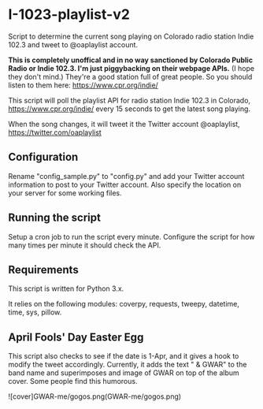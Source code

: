 # I-1023-playlist-v2
Script to determine the current song playing on Colorado radio station Indie 102.3 and tweet to @oaplaylist account.

**This is completely unoffical and in no way sanctioned by Colorado Public Radio or Indie 102.3. I'm just piggybacking on their webpage APIs.** (I hope they don't mind.) They're a good station full of great people. So you should listen to them here: https://www.cpr.org/indie/

This script will poll the playlist API for radio station Indie 102.3 in Colorado, https://www.cpr.org/indie/ every 15 seconds to get the latest song playing. 

When the song changes, it will tweet it the Twitter account @oaplaylist, https://twitter.com/oaplaylist

## Configuration
Rename "config_sample.py" to "config.py" and add your Twitter account information to post to your Twitter account. Also specify the location on your server for some working files.

## Running the script

Setup a cron job to run the script every minute. Configure the script for how many times per minute it should check the API.

## Requirements
This script is written for Python 3.x. 

It relies on the following modules: coverpy, requests, tweepy, datetime, time, sys, pillow.

## April Fools' Day Easter Egg
This script also checks to see if the date is 1-Apr, and it gives a hook to modify the tweet accordingly. Currently, it adds the text " & GWAR" to the band name and superimposes and image of GWAR on top of the album cover. Some people find this humorous.

![cover]GWAR-me/gogos.png(GWAR-me/gogos.png)
